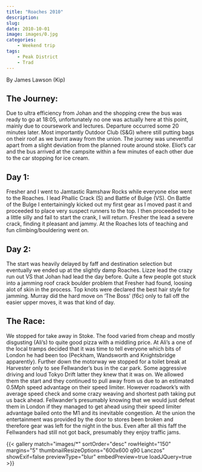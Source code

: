 ```yaml
---
title: "Roaches 2010"
description: 
slug: 
date: 2010-10-01
image: images/0.jpg
categories:
    - Weekend trip
tags:
    - Peak District
    - Trad
---
```


By James Lawson (Kip)

## The Journey:
Due to ultra efficiency from Johan and the shopping crew the bus was ready to go at 18:05,
unfortunately no one was actually here at this point, mainly due to coursework and lectures.
Departure occurred some 20 minutes later. Most importantly Outdoor Club (S&G) where still
putting bags on their roof as we burnt away from the union. The journey was uneventful apart from
a slight deviation from the planned route around stoke. Eliot’s car and the bus arrived at the
campsite within a few minutes of each other due to the car stopping for ice cream.

## Day 1:
Fresher and I went to Jamtastic Ramshaw Rocks while everyone else went to the Roaches. I lead
Phallic Crack (S) and Battle of Bulge (VS). On Battle of the Bulge I entertainingly kicked out my first
gear as I moved past it and proceeded to place very suspect runners to the top. I then proceeded to
be a little silly and fail to start the crank, I will return. Fresher the lead a severe crack, finding it
pleasant and jammy.
At the Roaches lots of teaching and fun climbing/bouldering went on.

## Day 2:
The start was heavily delayed by faff and destination selection but eventually we ended up at the
slightly damp Roaches. Lizze lead the crazy run out VS that Johan had lead the day before. Quite a
few people got stuck into a jamming roof crack boulder problem that Fresher had found, loosing alot
of skin in the process. Top knots were declared the best hair style for jamming. Murray did the hard
move on ‘The Boss’ (f6c) only to fall off the easier upper moves, it was that kind of day.


## The Race:
We stopped for take away in Stoke. The food varied from cheap and mostly disgusting (Ali’s) to
quite good pizza with a middling price. At Ali’s a one of the local tramps decided that it was time to
tell everyone which bits of London he had been too (Peckham, Wandsworth and Knightsbridge
apparently).
Further down the motorway we stopped for a toilet break at Harvester only to see Fellwander’s bus
in the car park. Some aggressive driving and loud Tokyo Drift latter they knew that it was on. We
allowed them the start and they continued to pull away from us due to an estimated 0.5Mph speed
advantage on their speed limiter. However roadwork’s with average speed check and some crazy
weaving and shortest path taking put us back ahead. Fellwander’s presumably knowing that we
would just defeat them in London if they managed to get ahead using their speed limiter advantage
bailed onto the M1 and its inevitable congestion.
At the union the entertainment was provided by the door to stores been broken and therefore gear
was left for the night in the bus. Even after all this faff the Fellwanders had still not got back,
presumably they enjoy traffic jams.






{{< gallery match="images/*" sortOrder="desc" rowHeight="150" margins="5" thumbnailResizeOptions="600x600 q90 Lanczos" showExif=false previewType="blur" embedPreview=true loadJQuery=true >}}


